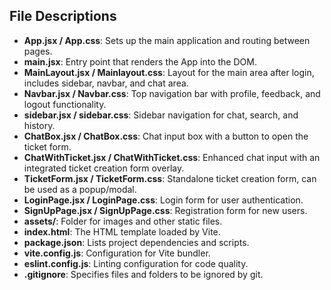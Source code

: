 ## File Descriptions

- **App.jsx / App.css**: Sets up the main application and routing between pages.
- **main.jsx**: Entry point that renders the App into the DOM.
- **MainLayout.jsx / Mainlayout.css**: Layout for the main area after login, includes sidebar, navbar, and chat area.
- **Navbar.jsx / Navbar.css**: Top navigation bar with profile, feedback, and logout functionality.
- **sidebar.jsx / sidebar.css**: Sidebar navigation for chat, search, and history.
- **ChatBox.jsx / ChatBox.css**: Chat input box with a button to open the ticket form.
- **ChatWithTicket.jsx / ChatWithTicket.css**: Enhanced chat input with an integrated ticket creation form overlay.
- **TicketForm.jsx / TicketForm.css**: Standalone ticket creation form, can be used as a popup/modal.
- **LoginPage.jsx / LoginPage.css**: Login form for user authentication.
- **SignUpPage.jsx / SignUpPage.css**: Registration form for new users.
- **assets/**: Folder for images and other static files.
- **index.html**: The HTML template loaded by Vite.
- **package.json**: Lists project dependencies and scripts.
- **vite.config.js**: Configuration for Vite bundler.
- **eslint.config.js**: Linting configuration for code quality.
- **.gitignore**: Specifies files and folders to be ignored by git.
